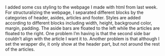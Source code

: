 I added some css styling to the webpage I made with html from last week. For structuralizing the webpage, I separated different blocks by the categories of header, asides, articles and footer. Styles are added according to different blocks including width, height, background color, margin, padding. The aside bars are floated to the left while the articles are floated to the right. One problem I’m having is that the second side bar couldn’t align with the article I want it to. Another problem is that although I set the wrapper div, it only show at the header part, but not around the rest of the articles. 
